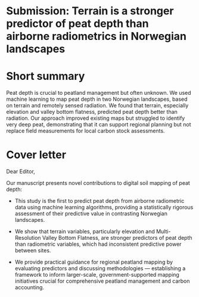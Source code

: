 # Submission: Terrain is a stronger predictor of peat depth than airborne radiometrics in Norwegian landscapes

# Short summary

Peat depth is crucial to peatland management but often unknown. We used machine learning to map peat depth in two Norwegian landscapes, based on terrain and remotely sensed radiation. We found that terrain, especially elevation and valley bottom flatness, predicted peat depth better than radiation. Our approach improved existing maps but struggled to identify very deep peat, demonstrating that it can support regional planning but not replace field measurements for local carbon stock assessments.

# Cover letter

Dear Editor,

Our manuscript presents novel contributions to digital soil mapping of peat depth:

- This study is the first to predict peat depth from airborne radiometric data using machine learning algorithms, providing a statistically rigorous assessment of their predictive value in contrasting Norwegian landscapes.

- We show that terrain variables, particularly elevation and Multi-Resolution Valley Bottom Flatness, are stronger predictors of peat depth than radiometric variables, which had inconsistent predictive power between sites.

- We provide practical guidance for regional peatland mapping by evaluating predictors and discussing methodologies — establishing a framework to inform larger-scale, government-supported mapping initiatives crucial for comprehensive peatland management and carbon accounting.
